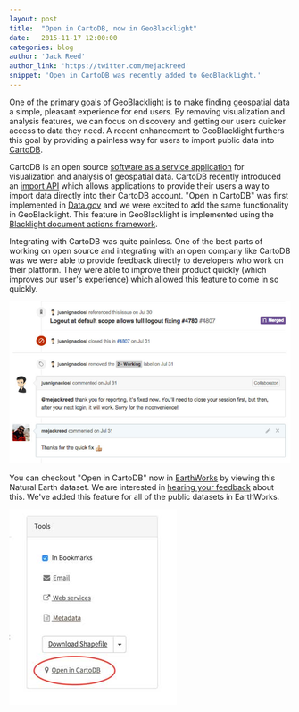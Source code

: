```yaml
---
layout: post
title:  "Open in CartoDB, now in GeoBlacklight"
date:   2015-11-17 12:00:00
categories: blog
author: 'Jack Reed'
author_link: 'https://twitter.com/mejackreed'
snippet: 'Open in CartoDB was recently added to GeoBlacklight.'
---
```


One of the primary goals of GeoBlacklight is to make finding geospatial data a simple, pleasant experience for end users. By removing visualization and analysis features, we can focus on discovery and getting our users quicker access to data they need. A recent enhancement to GeoBlacklight furthers this goal by providing a painless way for users to import public data into [CartoDB](https://cartodb.com).
  
CartoDB is an open source [software as a service application](https://en.wikipedia.org/wiki/Software_as_a_service) for visualization and analysis of geospatial data. CartoDB recently introduced an [import API](https://cartodb.com/open-in-cartodb/) which allows applications to provide their users a way to import data directly into their CartoDB account. "Open in CartoDB" was first implemented in [Data.gov](http://blog.cartodb.com/data-gov/) and we were excited to add the same functionality in GeoBlacklight. This feature in GeoBlacklight is implemented using the [Blacklight document actions framework](https://github.com/projectblacklight/blacklight/wiki/Adding-new-document-actions).

Integrating with CartoDB was quite painless. One of the best parts of working on open source and integrating with an open company like CartoDB was we were able to provide feedback directly to developers who work on their platform. They were able to improve their product quickly (which improves our user's experience) which allowed this feature to come in so quickly.

<img src="/images/cartodb-github.jpg">

You can checkout "Open in CartoDB" now in [EarthWorks](https://earthworks.stanford.edu/catalog/stanford-hq627gh2501) by viewing this Natural Earth dataset. We are interested in [hearing your feedback](https://groups.google.com/forum/#!forum/geoblacklight-working-group) about this. We've added this feature for all of the public datasets in EarthWorks.

<img src="/images/open-in-cartodb-button.jpg">